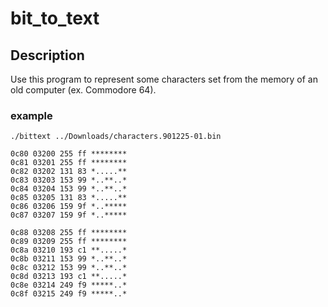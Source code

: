 # bit_to_text

## Description

Use this program to represent some characters set from the memory of an old computer (ex. Commodore 64).  

### example

```shell
./bittext ../Downloads/characters.901225-01.bin

0c80 03200 255 ff ********
0c81 03201 255 ff ********
0c82 03202 131 83 *.....**
0c83 03203 153 99 *..**..*
0c84 03204 153 99 *..**..*
0c85 03205 131 83 *.....**
0c86 03206 159 9f *..*****
0c87 03207 159 9f *..*****

0c88 03208 255 ff ********
0c89 03209 255 ff ********
0c8a 03210 193 c1 **.....*
0c8b 03211 153 99 *..**..*
0c8c 03212 153 99 *..**..*
0c8d 03213 193 c1 **.....*
0c8e 03214 249 f9 *****..*
0c8f 03215 249 f9 *****..*

```

